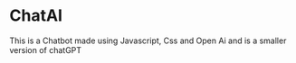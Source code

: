 # ChatAI 
This is a Chatbot made using Javascript, Css and Open Ai and is a smaller version of chatGPT
